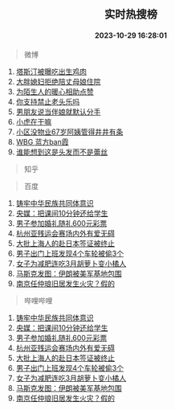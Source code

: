 <div align="center"><h2>实时热搜榜</h2><h4>2023-10-29 16:28:01</h4></div>

> 微博  

1. [塔斯汀被曝吃出生鸡肉](https://s.weibo.com/weibo?q=%23%E5%A1%94%E6%96%AF%E6%B1%80%E8%A2%AB%E6%9B%9D%E5%90%83%E5%87%BA%E7%94%9F%E9%B8%A1%E8%82%89%23&t=31&band_rank=1&Refer=top)<br />
2. [大胖媳妇拒绝陪丈母娘住院](https://s.weibo.com/weibo?q=%E5%A4%A7%E8%83%96%E5%AA%B3%E5%A6%87%E6%8B%92%E7%BB%9D%E9%99%AA%E4%B8%88%E6%AF%8D%E5%A8%98%E4%BD%8F%E9%99%A2&t=31&band_rank=2&Refer=top)<br />
3. [为陌生人的暖心相助点赞](https://s.weibo.com/weibo?q=%23%E4%B8%BA%E9%99%8C%E7%94%9F%E4%BA%BA%E7%9A%84%E6%9A%96%E5%BF%83%E7%9B%B8%E5%8A%A9%E7%82%B9%E8%B5%9E%23&t=31&band_rank=3&Refer=top)<br />
4. [你支持禁止老头乐吗](https://s.weibo.com/weibo?q=%23%E4%BD%A0%E6%94%AF%E6%8C%81%E7%A6%81%E6%AD%A2%E8%80%81%E5%A4%B4%E4%B9%90%E5%90%97%23&t=31&band_rank=4&Refer=top)<br />
5. [男朋友说当伴娘就默认分手](https://s.weibo.com/weibo?q=%23%E7%94%B7%E6%9C%8B%E5%8F%8B%E8%AF%B4%E5%BD%93%E4%BC%B4%E5%A8%98%E5%B0%B1%E9%BB%98%E8%AE%A4%E5%88%86%E6%89%8B%23&t=31&band_rank=5&Refer=top)<br />
6. [小虎在干嘛](https://s.weibo.com/weibo?q=%E5%B0%8F%E8%99%8E%E5%9C%A8%E5%B9%B2%E5%98%9B&t=31&band_rank=6&Refer=top)<br />
7. [小区没物业67岁阿姨管得井井有条](https://s.weibo.com/weibo?q=%23%E5%B0%8F%E5%8C%BA%E6%B2%A1%E7%89%A9%E4%B8%9A67%E5%B2%81%E9%98%BF%E5%A7%A8%E7%AE%A1%E5%BE%97%E4%BA%95%E4%BA%95%E6%9C%89%E6%9D%A1%23&t=31&band_rank=7&Refer=top)<br />
8. [WBG 蓝方ban霞](https://s.weibo.com/weibo?q=WBG%20%E8%93%9D%E6%96%B9ban%E9%9C%9E&t=31&band_rank=8&Refer=top)<br />
9. [谁能想到这是头发而不是蕾丝](https://s.weibo.com/weibo?q=%E8%B0%81%E8%83%BD%E6%83%B3%E5%88%B0%E8%BF%99%E6%98%AF%E5%A4%B4%E5%8F%91%E8%80%8C%E4%B8%8D%E6%98%AF%E8%95%BE%E4%B8%9D&t=31&band_rank=9&Refer=top)<br />

> 知乎  


> 百度  

1. [铸牢中华民族共同体意识](https://www.baidu.com/s?wd=%E9%93%B8%E7%89%A2%E4%B8%AD%E5%8D%8E%E6%B0%91%E6%97%8F%E5%85%B1%E5%90%8C%E4%BD%93%E6%84%8F%E8%AF%86&sa=fyb_news&rsv_dl=fyb_news)<br />
2. [央媒：把课间10分钟还给学生](https://www.baidu.com/s?wd=%E5%A4%AE%E5%AA%92%EF%BC%9A%E6%8A%8A%E8%AF%BE%E9%97%B410%E5%88%86%E9%92%9F%E8%BF%98%E7%BB%99%E5%AD%A6%E7%94%9F&sa=fyb_news&rsv_dl=fyb_news)<br />
3. [男子参加婚礼随礼600元彩票](https://www.baidu.com/s?wd=%E7%94%B7%E5%AD%90%E5%8F%82%E5%8A%A0%E5%A9%9A%E7%A4%BC%E9%9A%8F%E7%A4%BC600%E5%85%83%E5%BD%A9%E7%A5%A8&sa=fyb_news&rsv_dl=fyb_news)<br />
4. [杭州亚残运会赛场内外有爱无碍](https://www.baidu.com/s?wd=%E6%9D%AD%E5%B7%9E%E4%BA%9A%E6%AE%8B%E8%BF%90%E4%BC%9A%E8%B5%9B%E5%9C%BA%E5%86%85%E5%A4%96%E6%9C%89%E7%88%B1%E6%97%A0%E7%A2%8D&sa=fyb_news&rsv_dl=fyb_news)<br />
5. [大批上海人的赴日本签证被终止](https://www.baidu.com/s?wd=%E5%A4%A7%E6%89%B9%E4%B8%8A%E6%B5%B7%E4%BA%BA%E7%9A%84%E8%B5%B4%E6%97%A5%E6%9C%AC%E7%AD%BE%E8%AF%81%E8%A2%AB%E7%BB%88%E6%AD%A2&sa=fyb_news&rsv_dl=fyb_news)<br />
6. [男子出门上班发现4个车轮被偷3个](https://www.baidu.com/s?wd=%E7%94%B7%E5%AD%90%E5%87%BA%E9%97%A8%E4%B8%8A%E7%8F%AD%E5%8F%91%E7%8E%B04%E4%B8%AA%E8%BD%A6%E8%BD%AE%E8%A2%AB%E5%81%B73%E4%B8%AA&sa=fyb_news&rsv_dl=fyb_news)<br />
7. [女子为减肥连吃3月胡萝卜变小橘人](https://www.baidu.com/s?wd=%E5%A5%B3%E5%AD%90%E4%B8%BA%E5%87%8F%E8%82%A5%E8%BF%9E%E5%90%833%E6%9C%88%E8%83%A1%E8%90%9D%E5%8D%9C%E5%8F%98%E5%B0%8F%E6%A9%98%E4%BA%BA&sa=fyb_news&rsv_dl=fyb_news)<br />
8. [马斯克发图：伊朗被美军基地包围](https://www.baidu.com/s?wd=%E9%A9%AC%E6%96%AF%E5%85%8B%E5%8F%91%E5%9B%BE%EF%BC%9A%E4%BC%8A%E6%9C%97%E8%A2%AB%E7%BE%8E%E5%86%9B%E5%9F%BA%E5%9C%B0%E5%8C%85%E5%9B%B4&sa=fyb_news&rsv_dl=fyb_news)<br />
9. [南京任仲琅旧居发生火灾？假的](https://www.baidu.com/s?wd=%E5%8D%97%E4%BA%AC%E4%BB%BB%E4%BB%B2%E7%90%85%E6%97%A7%E5%B1%85%E5%8F%91%E7%94%9F%E7%81%AB%E7%81%BE%EF%BC%9F%E5%81%87%E7%9A%84&sa=fyb_news&rsv_dl=fyb_news)<br />

> 哔哩哔哩  

1. [铸牢中华民族共同体意识](https://www.baidu.com/s?wd=%E9%93%B8%E7%89%A2%E4%B8%AD%E5%8D%8E%E6%B0%91%E6%97%8F%E5%85%B1%E5%90%8C%E4%BD%93%E6%84%8F%E8%AF%86&sa=fyb_news&rsv_dl=fyb_news)<br />
2. [央媒：把课间10分钟还给学生](https://www.baidu.com/s?wd=%E5%A4%AE%E5%AA%92%EF%BC%9A%E6%8A%8A%E8%AF%BE%E9%97%B410%E5%88%86%E9%92%9F%E8%BF%98%E7%BB%99%E5%AD%A6%E7%94%9F&sa=fyb_news&rsv_dl=fyb_news)<br />
3. [男子参加婚礼随礼600元彩票](https://www.baidu.com/s?wd=%E7%94%B7%E5%AD%90%E5%8F%82%E5%8A%A0%E5%A9%9A%E7%A4%BC%E9%9A%8F%E7%A4%BC600%E5%85%83%E5%BD%A9%E7%A5%A8&sa=fyb_news&rsv_dl=fyb_news)<br />
4. [杭州亚残运会赛场内外有爱无碍](https://www.baidu.com/s?wd=%E6%9D%AD%E5%B7%9E%E4%BA%9A%E6%AE%8B%E8%BF%90%E4%BC%9A%E8%B5%9B%E5%9C%BA%E5%86%85%E5%A4%96%E6%9C%89%E7%88%B1%E6%97%A0%E7%A2%8D&sa=fyb_news&rsv_dl=fyb_news)<br />
5. [大批上海人的赴日本签证被终止](https://www.baidu.com/s?wd=%E5%A4%A7%E6%89%B9%E4%B8%8A%E6%B5%B7%E4%BA%BA%E7%9A%84%E8%B5%B4%E6%97%A5%E6%9C%AC%E7%AD%BE%E8%AF%81%E8%A2%AB%E7%BB%88%E6%AD%A2&sa=fyb_news&rsv_dl=fyb_news)<br />
6. [男子出门上班发现4个车轮被偷3个](https://www.baidu.com/s?wd=%E7%94%B7%E5%AD%90%E5%87%BA%E9%97%A8%E4%B8%8A%E7%8F%AD%E5%8F%91%E7%8E%B04%E4%B8%AA%E8%BD%A6%E8%BD%AE%E8%A2%AB%E5%81%B73%E4%B8%AA&sa=fyb_news&rsv_dl=fyb_news)<br />
7. [女子为减肥连吃3月胡萝卜变小橘人](https://www.baidu.com/s?wd=%E5%A5%B3%E5%AD%90%E4%B8%BA%E5%87%8F%E8%82%A5%E8%BF%9E%E5%90%833%E6%9C%88%E8%83%A1%E8%90%9D%E5%8D%9C%E5%8F%98%E5%B0%8F%E6%A9%98%E4%BA%BA&sa=fyb_news&rsv_dl=fyb_news)<br />
8. [马斯克发图：伊朗被美军基地包围](https://www.baidu.com/s?wd=%E9%A9%AC%E6%96%AF%E5%85%8B%E5%8F%91%E5%9B%BE%EF%BC%9A%E4%BC%8A%E6%9C%97%E8%A2%AB%E7%BE%8E%E5%86%9B%E5%9F%BA%E5%9C%B0%E5%8C%85%E5%9B%B4&sa=fyb_news&rsv_dl=fyb_news)<br />
9. [南京任仲琅旧居发生火灾？假的](https://www.baidu.com/s?wd=%E5%8D%97%E4%BA%AC%E4%BB%BB%E4%BB%B2%E7%90%85%E6%97%A7%E5%B1%85%E5%8F%91%E7%94%9F%E7%81%AB%E7%81%BE%EF%BC%9F%E5%81%87%E7%9A%84&sa=fyb_news&rsv_dl=fyb_news)<br />
